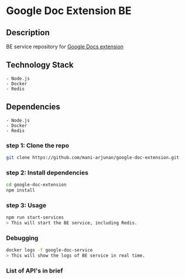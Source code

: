 # Google Doc Extension BE

## Description

BE service repository for [Google Docs extension](https://github.com/mani-arjunan/google-doc-extension)

## Technology Stack
    - Node.js
    - Docker
    - Redis

## Dependencies
    - Node.js
    - Docker
    - Redis


### step 1: Clone the repo
```bash
git clone https://github.com/mani-arjunan/google-doc-extension.git
```

### step 2: Install dependencies
```bash
cd google-doc-extension
npm install
```

### step 3: Usage
```bash
npm run start-services
> This will start the BE service, including Redis.
```

### Debugging
```bash
docker logs -f google-doc-service
> This will show the logs of BE service in real time.
```

### List of API's in brief

###
